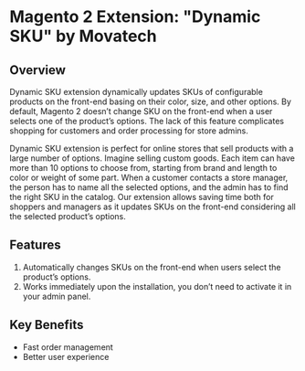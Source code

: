 # Magento 2 Extension: "Dynamic SKU" by Movatech

## Overview 
Dynamic SKU extension dynamically updates SKUs of configurable products on the front-end basing on their color, size, and other options. By default, Magento 2 doesn’t change SKU on the front-end when a user selects one of the product’s options. The lack of this feature complicates shopping for customers and order processing for store admins. 

Dynamic SKU extension is perfect for online stores that sell products with a large number of options. Imagine selling custom goods. Each item can have more than 10 options to choose from, starting from brand and length to color or weight of some part. When a customer contacts a store manager, the person has to name all the selected options, and the admin has to find the right SKU in the catalog. Our extension allows saving time both for shoppers and managers as it updates SKUs on the front-end considering all the selected product’s options.     

## Features 
1. Automatically changes SKUs on the front-end when users select the product’s options.
1. Works immediately upon the installation, you don’t need to activate it in your admin panel.

## Key Benefits
- Fast order management 
- Better user experience 